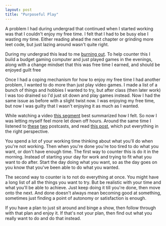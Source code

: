 ```yaml
---
layout: post
title: "Purposeful Play"
---
```


A problem I had during undergrad that continued when I started working was that I couldn't enjoy my free time. I felt that I had to be busy else I wasting my time. Either reading ahead the next chapter or grinding more leet code, but just lazing around wasn't quite right.

During my undergrad this lead to me [burning out]({{site.baseurl}}/2018/08/01/persistence.html). To help counter this I build a budget gaming computer and just played games in the evenings, along with a change mindset that this was free time I earned, and should be enjoyed guilt free

Once I had a coping mechanism for how to enjoy my free time I had another problem, I wanted to do more than just play video games. I made a list of a bunch of things and hobbies I wanted to try, but after class (then later work) I was too drained so I'd just sit down and play games instead. Now I had the same issue as before with a slight twist now. I was enjoying my free time, but now I was guilty that I wasn't enjoying it as much as I wanted. 

While watching a video [this segment](https://youtu.be/-AUPL1wSzCE?t=560) best summarized how I felt. So now I was letting myself feel more let down off hours. Around the same time I listened to [these](https://spec.fm/podcasts/developer-tea/vZvUP6hn) [two](https://spec.fm/podcasts/developer-tea/ycelFbZ5) postcasts, and read [this post](https://news.ycombinator.com/item?id=26500021), which put everything in the right perspective. 

You spend a lot of your working time thinking about what you'll do when you're not working. Then when you're done you're too tired to do what you want, or don't have enough time. The first way to counter this is do it in the morning. Instead of starting your day for work and trying to fit what you want to do after. Start the day doing what you want, so as the day goes on you know that you've been able to do what you wanted. 

The second way to counter is to not do everything at once. You might have a long list of all the things you want to try. But be realistic with your time and what you'll be able to achieve. Just keep doing it till you're done, then move onto the next. And done doesn't always mean becoming good at something, sometimes just finding a point of autonomy or satisfaction is enough.

If you have a plan to just sit around and binge a show, then follow through with that plan and enjoy it. If that's not your plan, then find out what you really want to do and do that instead.